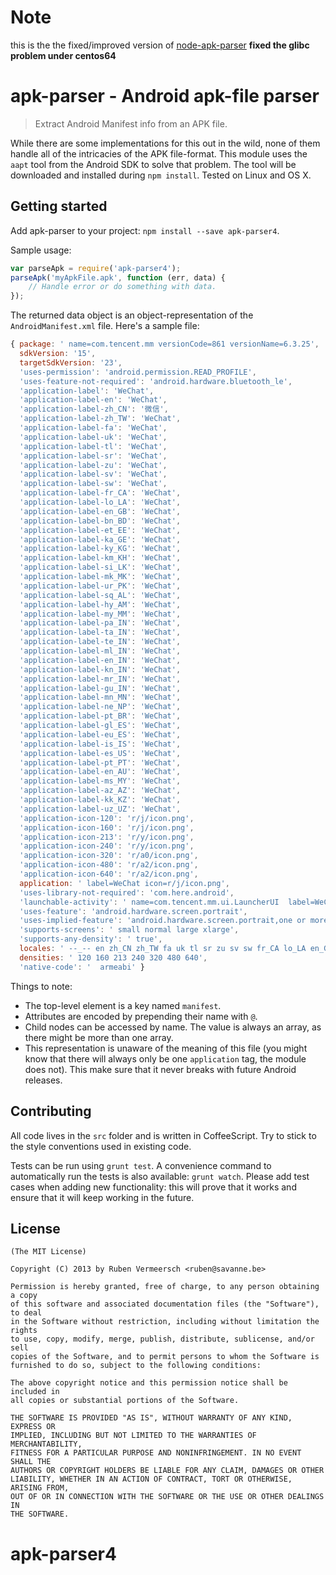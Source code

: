 # Note

this is the the fixed/improved version of [node-apk-parser](https://github.com/rubenv/node-apk-parser)
**fixed the glibc problem under centos64**

# apk-parser - Android apk-file parser

> Extract Android Manifest info from an APK file.


While there are some implementations for this out in the wild, none of them handle all of the intricacies of the APK file-format. This module uses the `aapt` tool from the Android SDK to solve that problem. The tool will be downloaded and installed during `npm install`. Tested on Linux and OS X.

## Getting started

Add apk-parser to your project: `npm install --save apk-parser4`.

Sample usage:

```js
var parseApk = require('apk-parser4');
parseApk('myApkFile.apk', function (err, data) {
    // Handle error or do something with data.
});
```

The returned data object is an object-representation of the `AndroidManifest.xml` file. Here's a sample file:

```js
{ package: ' name=com.tencent.mm versionCode=861 versionName=6.3.25',
  sdkVersion: '15',
  targetSdkVersion: '23',
  'uses-permission': 'android.permission.READ_PROFILE',
  'uses-feature-not-required': 'android.hardware.bluetooth_le',
  'application-label': 'WeChat',
  'application-label-en': 'WeChat',
  'application-label-zh_CN': '微信',
  'application-label-zh_TW': 'WeChat',
  'application-label-fa': 'WeChat',
  'application-label-uk': 'WeChat',
  'application-label-tl': 'WeChat',
  'application-label-sr': 'WeChat',
  'application-label-zu': 'WeChat',
  'application-label-sv': 'WeChat',
  'application-label-sw': 'WeChat',
  'application-label-fr_CA': 'WeChat',
  'application-label-lo_LA': 'WeChat',
  'application-label-en_GB': 'WeChat',
  'application-label-bn_BD': 'WeChat',
  'application-label-et_EE': 'WeChat',
  'application-label-ka_GE': 'WeChat',
  'application-label-ky_KG': 'WeChat',
  'application-label-km_KH': 'WeChat',
  'application-label-si_LK': 'WeChat',
  'application-label-mk_MK': 'WeChat',
  'application-label-ur_PK': 'WeChat',
  'application-label-sq_AL': 'WeChat',
  'application-label-hy_AM': 'WeChat',
  'application-label-my_MM': 'WeChat',
  'application-label-pa_IN': 'WeChat',
  'application-label-ta_IN': 'WeChat',
  'application-label-te_IN': 'WeChat',
  'application-label-ml_IN': 'WeChat',
  'application-label-en_IN': 'WeChat',
  'application-label-kn_IN': 'WeChat',
  'application-label-mr_IN': 'WeChat',
  'application-label-gu_IN': 'WeChat',
  'application-label-mn_MN': 'WeChat',
  'application-label-ne_NP': 'WeChat',
  'application-label-pt_BR': 'WeChat',
  'application-label-gl_ES': 'WeChat',
  'application-label-eu_ES': 'WeChat',
  'application-label-is_IS': 'WeChat',
  'application-label-es_US': 'WeChat',
  'application-label-pt_PT': 'WeChat',
  'application-label-en_AU': 'WeChat',
  'application-label-ms_MY': 'WeChat',
  'application-label-az_AZ': 'WeChat',
  'application-label-kk_KZ': 'WeChat',
  'application-label-uz_UZ': 'WeChat',
  'application-icon-120': 'r/j/icon.png',
  'application-icon-160': 'r/j/icon.png',
  'application-icon-213': 'r/y/icon.png',
  'application-icon-240': 'r/y/icon.png',
  'application-icon-320': 'r/a0/icon.png',
  'application-icon-480': 'r/a2/icon.png',
  'application-icon-640': 'r/a2/icon.png',
  application: ' label=WeChat icon=r/j/icon.png',
  'uses-library-not-required': 'com.here.android',
  'launchable-activity': ' name=com.tencent.mm.ui.LauncherUI  label=WeChat icon=',
  'uses-feature': 'android.hardware.screen.portrait',
  'uses-implied-feature': 'android.hardware.screen.portrait,one or more activities have specified a portrait orientation',
  'supports-screens': ' small normal large xlarge',
  'supports-any-density': ' true',
  locales: ' --_-- en zh_CN zh_TW fa uk tl sr zu sv sw fr_CA lo_LA en_GB bn_BD et_EE ka_GE ky_KG km_KH si_LK mk_MK ur_PK sq_AL hy_AM my_MM pa_IN ta_IN te_IN ml_IN en_IN kn_IN mr_IN gu_IN mn_MN ne_NP pt_BR gl_ES eu_ES is_IS es_US pt_PT en_AU ms_MY az_AZ kk_KZ uz_UZ',
  densities: ' 120 160 213 240 320 480 640',
  'native-code': '  armeabi' }
```

Things to note:

* The top-level element is a key named `manifest`.
* Attributes are encoded by prepending their name with `@`.
* Child nodes can be accessed by name. The value is always an array, as there might be more than one array.
* This representation is unaware of the meaning of this file (you might know that there will always only be one `application` tag, the module does not). This make sure that it never breaks with future Android releases.

## Contributing
All code lives in the `src` folder and is written in CoffeeScript. Try to stick to the style conventions used in existing code.

Tests can be run using `grunt test`. A convenience command to automatically run the tests is also available: `grunt watch`. Please add test cases when adding new functionality: this will prove that it works and ensure that it will keep working in the future.
    
## License 

    (The MIT License)

    Copyright (C) 2013 by Ruben Vermeersch <ruben@savanne.be>

    Permission is hereby granted, free of charge, to any person obtaining a copy
    of this software and associated documentation files (the "Software"), to deal
    in the Software without restriction, including without limitation the rights
    to use, copy, modify, merge, publish, distribute, sublicense, and/or sell
    copies of the Software, and to permit persons to whom the Software is
    furnished to do so, subject to the following conditions:

    The above copyright notice and this permission notice shall be included in
    all copies or substantial portions of the Software.

    THE SOFTWARE IS PROVIDED "AS IS", WITHOUT WARRANTY OF ANY KIND, EXPRESS OR
    IMPLIED, INCLUDING BUT NOT LIMITED TO THE WARRANTIES OF MERCHANTABILITY,
    FITNESS FOR A PARTICULAR PURPOSE AND NONINFRINGEMENT. IN NO EVENT SHALL THE
    AUTHORS OR COPYRIGHT HOLDERS BE LIABLE FOR ANY CLAIM, DAMAGES OR OTHER
    LIABILITY, WHETHER IN AN ACTION OF CONTRACT, TORT OR OTHERWISE, ARISING FROM,
    OUT OF OR IN CONNECTION WITH THE SOFTWARE OR THE USE OR OTHER DEALINGS IN
    THE SOFTWARE.
# apk-parser4
